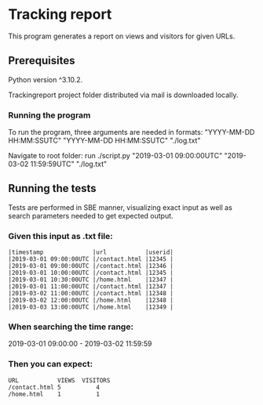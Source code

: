 # Tracking report

This program generates a report on views and visitors 
for given URLs.

## Prerequisites
Python version ^3.10.2.

Trackingreport project folder distributed via mail is downloaded locally. 

### Running the program
To run the program, three arguments are needed in formats:
<start> "YYYY-MM-DD HH:MM:SSUTC"
<end> "YYYY-MM-DD HH:MM:SSUTC"
<path> "./log.txt"

Navigate to root folder: 
run ./script.py "2019-03-01 09:00:00UTC" "2019-03-02 11:59:59UTC" "./log.txt"

## Running the tests

Tests are performed in SBE manner, visualizing exact input as well as search parameters needed to get expected output. 

### Given this input as .txt file: 

    |timestamp              |url           |userid|
    |2019-03-01 09:00:00UTC |/contact.html |12345 |
    |2019-03-01 09:00:00UTC |/contact.html |12346 |
    |2019-03-01 10:00:00UTC |/contact.html |12345 |
    |2019-03-01 10:30:00UTC |/home.html    |12347 |
    |2019-03-01 11:00:00UTC |/contact.html |12347 |
    |2019-03-02 11:00:00UTC |/contact.html |12348 |
    |2019-03-02 12:00:00UTC |/home.html    |12348 |
    |2019-03-03 13:00:00UTC |/home.html    |12349 |

### When searching the time range:
2019-03-01 09:00:00 - 2019-03-02 11:59:59

### Then you can expect: 

    URL           VIEWS  VISITORS
    /contact.html 5          4       
    /home.html    1          1       
